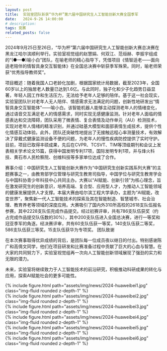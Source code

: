 ```yaml
---
layout: post
title:  实验室团队斩获“华为杯”第六届中国研究生人工智能创新大赛全国季军
date:   2024-9-26 14:00:00
# description:
tags: 竞赛
related_posts: false
---
```


2024年9月25日至26日，“华为杯”第六届中国研究生人工智能创新大赛总决赛在黑龙江哈尔滨顺利举行。实验室视觉组的赵慧娟、何双江、范烜赫、李振宇组成的“(●—●)喻小白”团队，在喻老师的精心指导下，凭借项目《情智适老——面向适老陪伴的情智具身交互智能体》在全国总决赛中斩获季军殊荣。同时，喻老师荣获“优秀指导教师奖”。

项目概述：随着我国人口老龄化加剧，根据国家统计局数据，截至2023年，全国60岁以上的独居老人数量已达到1.6亿。与此同时，独子化和少子化趋势日益显著，年轻人因工作和生活压力，无法给予老年人足够的陪伴。基于这一社会现实，实验室团队针对老年人无人陪伴、情感需求无法满足的问题，创新性地研发出“情智具身交互智能体”——喻小白。该智能机器人能够主动探测老年人的情绪变化，通过语音交互满足老人的情感需求，同时实现无感健康监测。针对老年人面临的情感表达和交流障碍，团队采用了微表情、复合表情及动作单元（AU）检测技术，实现对老年人情绪的精准识别，并通过硅基大模型和面部表情生成技术，提供个性化情感互动体验。此外，团队还突破性地提出了无接触远程心率测量技术，有效解决了穿戴式健康监测设备不便的问题，为老年人的慢性疾病防控提供了实时守护。目前，项目已取得丰硕成果，先后在CVPR、TCSVT、TIM等顶级期刊和会议上发表相关学术论文15篇，获得中国发明专利17项，国际发明专利1项，并与烽火科技、黄石市人民检察院、创维科技等多家单位达成了合作。

赛事介绍：中国研究生人工智能创新大赛作为“中国研究生创新实践系列大赛”的主题赛事之一，由教育部学位管理与研究生教育司指导，中国学位与研究生教育学会与中国科协青少年科技中心共同主办。大赛以“AI赋能、创新引领”为核心理念，旨在激发研究生的创新意识，培养高端、复合型、应用型人才，为推动人工智能领域的健康发展提供人才支撑。本届大赛由哈尔滨工程大学承办，主题为“AI赋能，改变世界”，聚焦新一代人工智能技术的探索及其在智能制造、智慧城市、社会治理、教育养老等领域的深度应用。大赛吸引了国内外310所高校的2618支队伍报名参赛，其中2228支队伍完成作品提交。经过初赛评审，共有786支队伍获奖（约占完成作品提交队伍数的30%），其中200支队伍进入全国总决赛，进行一等奖和冠亚季军的角逐。经决赛评审，共有60支队伍获一等奖，140支队伍获二等奖，586支队伍获三等奖。15支队伍获华为专项奖。
团队致谢

在本次赛事取得优异成绩的背后，是团队每一位成员夜以继日的付出。特别感谢陈广和高倩文同学，他们在项目研发和比赛准备过程中贡献了巨大的心血与智慧。在大家的共同努力下，实验室视觉组再一次向人工智能创新领域展现了强劲的实力和无限的潜力。

未来，实验室将继续致力于人工智能技术的前沿研究，积极推动科研成果的转化与应用，探索AI赋能社会的更多可能性。

<div class="row mt-3">
    <div class="col-sm mt-3 mt-md-0">
        {% include figure.html path="assets/img/news/2024-huaweibei1.jpg" class="img-fluid rounded z-depth-1" %}
    </div>
</div>

<div class="row mt-3">
    <div class="col-sm mt-3 mt-md-0">
        {% include figure.html path="assets/img/news/2024-huaweibei2.jpg" class="img-fluid rounded z-depth-1" %}
    </div>
</div>

<div class="row mt-3">
    <div class="col-sm mt-3 mt-md-0">
        {% include figure.html path="assets/img/news/2024-huaweibei3.jpg" class="img-fluid rounded z-depth-1" %}
    </div>
</div>

<div class="row mt-3">
    <div class="col-sm mt-3 mt-md-0">
        {% include figure.html path="assets/img/news/2024-huaweibei4.jpg" class="img-fluid rounded z-depth-1" %}
    </div>
</div>

<div class="row mt-3">
    <div class="col-sm mt-3 mt-md-0">
        {% include figure.html path="assets/img/news/2024-huaweibei5.jpg" class="img-fluid rounded z-depth-1" %}
    </div>
</div>

<div class="row mt-3">
    <div class="col-sm mt-3 mt-md-0">
        {% include figure.html path="assets/img/news/2024-huaweibei6.jpg" class="img-fluid rounded z-depth-1" %}
    </div>
</div>